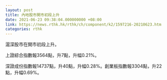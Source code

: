 ```yaml
---
layout: post
title: 內地股市開市初段上升
date: 2021-06-23 09:38:04.000000000 +08:00
link: https://news.rthk.hk/rthk/ch/component/k2/1597216-20210623.htm
categories: rthk
---
```


滬深股市在開市初段上升。

上證綜合指數報3564點，升7點，升幅0.21%。

深證成份指數報14737點，升40點，升幅0.28%。創業板指數報3304點，升22點，升幅0.69%。
